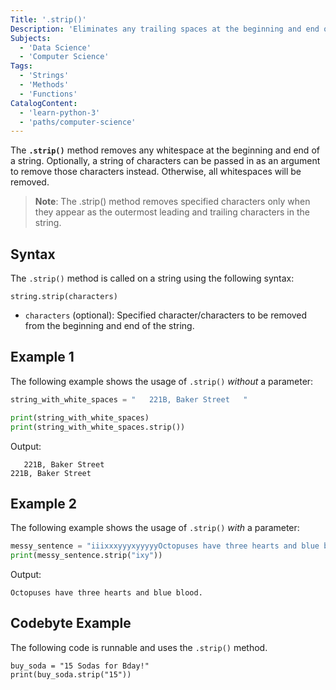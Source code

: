 ```yaml
---
Title: '.strip()'
Description: 'Eliminates any trailing spaces at the beginning and end of a string. Specific characters can be passed in as an argument to be removed instead.'
Subjects:
  - 'Data Science'
  - 'Computer Science'
Tags:
  - 'Strings'
  - 'Methods'
  - 'Functions'
CatalogContent:
  - 'learn-python-3'
  - 'paths/computer-science'
---
```


The **`.strip()`** method removes any whitespace at the beginning and end of a string. Optionally, a string of characters can be passed in as an argument to remove those characters instead. Otherwise, all whitespaces will be removed.

> **Note**: The .strip() method removes specified characters only when they appear as the outermost leading and trailing characters in the string.

## Syntax

The `.strip()` method is called on a string using the following syntax:

```pseudo
string.strip(characters)
```

- `characters` (optional): Specified character/characters to be removed from the beginning and end of the string.

## Example 1

The following example shows the usage of `.strip()` _without_ a parameter:

```py
string_with_white_spaces = "   221B, Baker Street   "

print(string_with_white_spaces)
print(string_with_white_spaces.strip())
```

Output:

```shell
   221B, Baker Street
221B, Baker Street
```

## Example 2

The following example shows the usage of `.strip()` _with_ a parameter:

```py
messy_sentence = "iiixxxyyyxyyyyyOctopuses have three hearts and blue blood.iiixxyyyxxyyy"
print(messy_sentence.strip("ixy"))
```

Output:

```shell
Octopuses have three hearts and blue blood.
```

## Codebyte Example

The following code is runnable and uses the `.strip()` method.

```codebyte/python
buy_soda = "15 Sodas for Bday!"
print(buy_soda.strip("15"))
```
